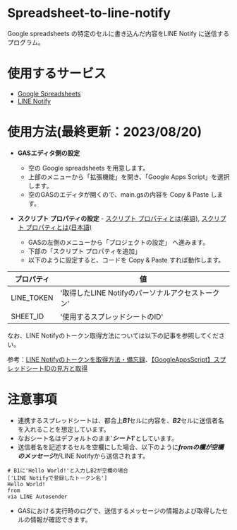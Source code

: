 # Spreadsheet-to-line-notify
Google spreadsheets の特定のセルに書き込んだ内容をLINE Notify に送信するプログラム。

# 使用するサービス
  - [Google Spreadsheets][GS_link]
  - [LINE Notify][Notify_link]

# 使用方法(最終更新：2023/08/20)
- **GASエディタ側の設定**
  - 空の Google spreadsheets を用意します。
  - 上部のメニューから「拡張機能」を開き、「Google Apps Script」を選択します。
  - 空のGASのエディタが開くので、main.gsの内容を Copy & Paste します。

- **スクリプト プロパティの設定** - 
[スクリプト プロパティとは(英語)][script_property_en],
[スクリプト プロパティとは(日本語)][script_property_jp]
  - GASの左側のメニューから「プロジェクトの設定」 へ進みます。
  - 下部の「スクリプト プロパティを追加」
  - 以下のように設定すると、コードを Copy & Paste すれば動作します。

| プロパティ | 値 |
| ---- | ---- |
| LINE_TOKEN | '取得したLINE Notifyのパーソナルアクセストークン' |
| SHEET_ID | '使用するスプレッドシートのID' |

なお、LINE Notifyのトークン取得方法については以下の記事を参照してください。

参考：[LINE Notifyのトークンを取得方法・備忘録][Qiita_LINENotify]、[【GoogleAppsScript】スプレッドシートIDの見方と取得][Qiita_spreadsheets]

# **注意事項**
- 連携するスプレッドシートは、都合上***B1***セルに内容を、***B2***セルに送信者名を入れることを想定しています。
- なおシート名はデフォルトのまま'***シート1***'としています。
- 送信者名を記述するセルを空欄にした場合、以下のように***fromの欄が空欄のメッセージ***がLINE Notifyから送信されます。
```
# B1に'Hello World!'と入力しB2が空欄の場合
['LINE Notifyで登録したトークン名']
Hello World!
from 
via LINE Autosender
```
- GASにおける実行時のログで、送信するメッセージの情報および取得したセルの情報が確認できます。


[GS_link]: https://www.google.com/intl/ja_jp/sheets/about/
[Notify_link]: https://notify-bot.line.me/ja/
[script_property_en]: https://developers.google.com/apps-script/reference/properties?hl=en
[script_property_jp]: https://developers.google.com/apps-script/reference/properties?hl=ja
[Qiita_LINENotify]: https://qiita.com/chivi_dump/items/a62a7b8c32e6ea894a09
[Qiita_spreadsheets]: https://qiita.com/_7ofu_/items/b265ede7967f058c4ec8
